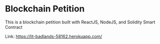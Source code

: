 # Blockchain Petition

This is a blockchain petition built with ReactJS, NodeJS, and Solidity Smart Contract

Link: https://lit-badlands-58162.herokuapp.com/
